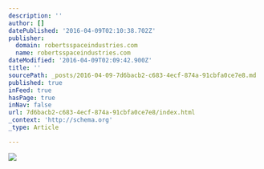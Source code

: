 ```yaml
---
description: ''
author: []
datePublished: '2016-04-09T02:10:38.702Z'
publisher:
  domain: robertsspaceindustries.com
  name: robertsspaceindustries.com
dateModified: '2016-04-09T02:09:42.900Z'
title: ''
sourcePath: _posts/2016-04-09-7d6bacb2-c683-4ecf-874a-91cbfa0ce7e8.md
published: true
inFeed: true
hasPage: true
inNav: false
url: 7d6bacb2-c683-4ecf-874a-91cbfa0ce7e8/index.html
_context: 'http://schema.org'
_type: Article

---
```

![](https://robertsspaceindustries.com/media/b97et9vsqtvxrr/post_section_header/BHVR_Header.jpg)